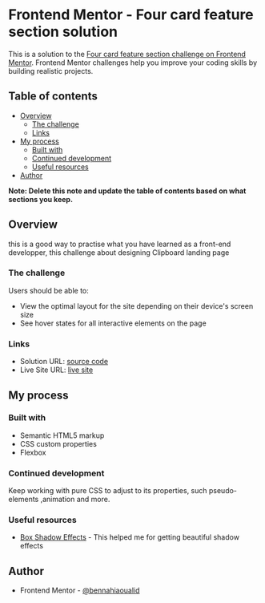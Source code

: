# Frontend Mentor - Four card feature section solution

This is a solution to the [Four card feature section challenge on Frontend Mentor](https://www.frontendmentor.io/challenges/four-card-feature-section-weK1eFYK). Frontend Mentor challenges help you improve your coding skills by building realistic projects. 

## Table of contents

- [Overview](#overview)
  - [The challenge](#the-challenge)
  - [Links](#links)
- [My process](#my-process)
  - [Built with](#built-with)
  - [Continued development](#continued-development)
  - [Useful resources](#useful-resources)
- [Author](#author)

**Note: Delete this note and update the table of contents based on what sections you keep.**

## Overview
this is a good way to practise what you have learned as a front-end developper,
this challenge about designing Clipboard landing page 

### The challenge

Users should be able to:

- View the optimal layout for the site depending on their device's screen size
- See hover states for all interactive elements on the page

### Links

- Solution URL: [source code](https://github.com/bennahiaoualid/Responsive-Four-card-feature-section)
- Live Site URL: [live site](https://bennahiaoualid.github.io/Responsive-Four-card-feature-section/)

## My process

### Built with

- Semantic HTML5 markup
- CSS custom properties
- Flexbox

### Continued development
Keep working with pure CSS to adjust to its properties, such pseudo-elements ,animation and more.

### Useful resources

- [Box Shadow Effects](https://getcssscan.com/css-box-shadow-examples) - This helped me for getting beautiful shadow effects

## Author
- Frontend Mentor - [@bennahiaoualid](https://www.frontendmentor.io/profile/bennahiaoualid)